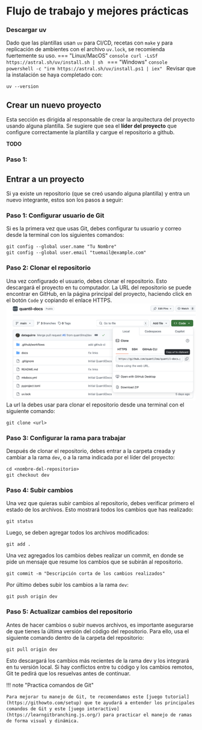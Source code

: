 # Flujo de trabajo y mejores prácticas
<!-- En el futuro flujo de trabajo se explica como se trabaja en equipo, pull requests, cuantas personas deben ser reviewers, conventional commits, lo que ocurre en CI/CD, etc -->
### Descargar uv
Dado que las plantillas usan `uv` para CI/CD, recetas con `make` y para replicación de ambientes con el archivo `uv.lock`, se recomienda fuertemente su uso. 
=== "Linux/MacOS"
	``` console
	curl -LsSf https://astral.sh/uv/install.sh | sh	
	```
=== "Windows"
	```console
	powershell -c "irm https://astral.sh/uv/install.ps1 | iex"
	```
Revisar que la instalación se haya completado con:
```
uv --version
```
## Crear un nuevo proyecto
Esta sección es dirigida al responsable de crear la arquitectura del proyecto usando alguna plantilla. Se sugiere que sea el **líder del proyecto** que configure correctamente la plantilla y cargue el repositorio a github.

**TODO**

### Paso 1: 
## Entrar a un proyecto
Si ya existe un repositorio (que se creó usando alguna plantilla) y entra un nuevo integrante, estos son los pasos a seguir:

### Paso 1: Configurar usuario de Git  
Si es la primera vez que usas Git, debes configurar tu usuario y correo desde la terminal con los siguientes comandos: 

```
git config --global user.name "Tu Nombre"
git config --global user.email "tuemail@example.com"
``` 

### Paso 2: Clonar el repositorio
Una vez configurado el usuario, debes clonar el repositorio. Esto descargará el proyecto en tu computador. La URL del repositorio se puede encontrar en GitHub, en la página principal del proyecto, haciendo click en el botón `Code` y copiando el enlace HTTPS. 
![Copy url](assets/clone_url.png)
La url la debes usar para clonar el repositorio desde una terminal con el siguiente comando:
```
git clone <url>
``` 

### Paso 3: Configurar la rama para trabajar
Después de clonar el repositorio, debes entrar a la carpeta creada y cambiar a la rama `dev`, o a la rama indicada por el líder del proyecto:
```
cd <nombre-del-repositorio>
git checkout dev
```

### Paso 4: Subir cambios
Una vez que quieras subir cambios al repositorio, debes verificar primero el estado de los archivos. Esto mostrará todos los cambios que has realizado:
```
git status
```
Luego, se deben agregar todos los archivos modificados:
```
git add .
```
Una vez agregados los cambios debes realizar un commit, en donde se pide un mensaje que resume los cambios que se subirán al repositorio.
```
git commit -m "Descripción corta de los cambios realizados"
```
Por último debes subir los cambios a la rama `dev`:

```
git push origin dev
```

### Paso 5: Actualizar cambios del repositorio
Antes de hacer cambios o subir nuevos archivos, es importante asegurarse de que tienes la última versión del código del repositorio. Para ello, usa el siguiente comando dentro de la carpeta del repositorio:
```
git pull origin dev
```
Esto descargará los cambios más recientes de la rama dev y los integrará en tu versión local. Si hay conflictos entre tu código y los cambios remotos, Git te pedirá que los resuelvas antes de continuar.

!!! note "Practica comandos de Git"
    
    Para mejorar tu manejo de Git, te recomendamos este [juego tutorial](https://githowto.com/setup) que te ayudará a entender los principales comandos de Git y este [juego interactivo](https://learngitbranching.js.org/) para practicar el manejo de ramas de forma visual y dinámica.